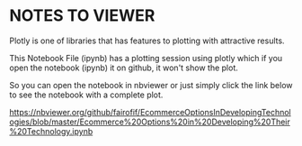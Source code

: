 # NOTES TO VIEWER

Plotly is one of libraries that has features to plotting with attractive results.

This Notebook File (ipynb) has a plotting session using plotly which if you open the notebook (ipynb) it on github, it won't show the plot. 

So you can open the notebook in nbviewer or just simply click the link below to see the notebook with a complete plot.

https://nbviewer.org/github/fairofif/EcommerceOptionsInDevelopingTechnologies/blob/master/Ecommerce%20Options%20in%20Developing%20Their%20Technology.ipynb
